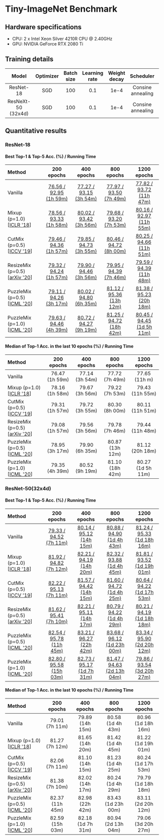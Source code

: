 # Tiny-ImageNet Benchmark
## Hardware specifications
* CPU: 2 x Intel Xeon Silver 4210R CPU @ 2.40GHz
* GPU: NVIDIA GeForce RTX 2080 Ti

## Training details
Model |  Optimizer | Batch size | Learning<br>rate | Weight<br>decay | Scheduler | Params(M) | #GPUs
:---: | :---: | :---: | :---: | :---: | :---: | :---: | :---:
ResNet-18  | SGD | 100 | 0.1 | 1e-4 | Consine<br>annealing | 11.3 | 1  
ResNeXt-50<br>(32x4d) | SGD | 100 | 0.1 | 1e-4 | Consine<br>annealing | 23.4 | 1

## Quantitative results
### ResNet-18
#### Best Top-1 & Top-5 Acc. (%) / Running Time
Method | 200 epochs | 400 epochs | 800 epochs | 1200 epochs |
:--| :--: | :--: | :--: | :--: |
Vanilla                                                               | [76.56 / 92.95<br>(1h 59m)]() | [77.27 / 93.15<br>(3h 54m)]() | [77.97 / 93.50<br>(7h 49m)]() | [77.82 / 93.72<br>(11h 47m)]() |
Mixup (p=1.0)<br />[[ICLR '18](https://arxiv.org/abs/1710.09412)]     | [78.56 / 93.33<br>(1h 58m)]() | [80.02 / 93.42<br>(3h 56m)]() | [79.68 / 93.20<br>(7h 53m)]() | [80.16 / 92.97<br>(11h 55m)]() |
CutMix (p=0.5)<br />[[ICCV '19](https://arxiv.org/abs/1905.04899)]    | [79.46 / 94.36<br>(1h 57m)]() | [79.85 / 94.73<br>(3h 55m)]() | [80.46 / 94.72<br>(8h 00m)]() | [80.25 / 94.66<br>(11h 51m)]() |
ResizeMix (p=0.5)<br />[[arXiv '20](https://arxiv.org/abs/2012.11101)]| [79.32 / 94.24<br>(1h 57m)]() | [79.90 / 94.46<br>(3h 56m)]() | [79.95 / 94.39<br>(7h 46m)]() | [79.59 / 94.39<br>(11h 48m)]() |
PuzzleMix (p=0.5)<br />[[ICML '20](https://arxiv.org/abs/2009.06962)] | [79.11 / 94.26<br>(3h 17m)]() | [80.02 / 94.80<br>(6h 35m)]() | [81.12 / 95.36<br>(13h 12m)]() | [81.38 / 95.23<br>(20h 18m)]() |
PuzzleMix (p=1.0)<br />[[ICML '20](https://arxiv.org/abs/2009.06962)] | [79.63 / 94.46<br>(4h 39m)]() | [80.72 / 94.27<br>(9h 19m)]() | [81.25 / 94.72<br>(18h 42m)]() | [80.45 / 94.45<br>(1d 5h 11m)]() |

#### Median of Top-1 Acc. in the last 10 epochs (%) / Running Time
Method | 200 epochs | 400 epochs | 800 epochs | 1200 epochs |
:--| :--: | :--: | :--: | :--: |
Vanilla                                                               | 76.47<br>(1h 59m) | 77.14<br>(3h 54m) | 77.72<br>(7h 49m) | 77.65<br>(11h m) |
Mixup (p=1.0)<br />[[ICLR '18](https://arxiv.org/abs/1710.09412)]     | 78.16<br>(1h 58m) | 79.67<br>(3h 56m) | 79.22<br>(7h 53m) | 79.43<br>(11h 55m) |
CutMix (p=0.5)<br />[[ICCV '19](https://arxiv.org/abs/1905.04899)]    | 79.31<br>(1h 57m) | 79.72<br>(3h 55m) | 80.30<br>(8h 00m) | 80.11<br>(11h 51m) |
ResizeMix (p=0.5)<br />[[arXiv '20](https://arxiv.org/abs/2012.11101)]| 79.08<br>(1h 57m) | 79.56<br>(3h 56m) | 79.78<br>(7h 46m) | 79.44<br>(11h 48m) |
PuzzleMix (p=0.5)<br />[[ICML '20](https://arxiv.org/abs/2009.06962)] | 78.95<br>(3h 17m) | 79.90<br>(6h 35m) | 80.87<br>(13h 12m) | 81.12<br>(20h 18m) |
PuzzleMix (p=1.0)<br />[[ICML '20](https://arxiv.org/abs/2009.06962)] | 79.35<br>(4h 39m) | 80.52<br>(9h 19m) | 81.10<br>(18h 42m) | 80.27<br>(1d 5h 11m) |

### ResNet-50(32x4d)
#### Best Top-1 & Top-5 Acc. (%) / Running Time
Method | 200 epochs | 400 epochs | 800 epochs | 1200 epochs |
:--| :--: | :--: | :--: | :--: |
Vanilla                                                                | [79.33 / 94.52<br>(7h 11m)]() | [80.14 / 95.12<br>(14h 15m)]() | [80.88 / 94.90<br>(1d 4h 43m)]() | [81.24 / 95.33<br>(1d 18h 16m)]() |
Mixup (p=1.0)<br />[[ICLR '18](https://arxiv.org/abs/1710.09412)]      | [81.92 / 94.82<br>(7h 12m)]() | [82.21 / 94.19<br>(14h 20m)]() | [82.32 / 93.88<br>(1d 4h 45m)]() | [81.81 / 93.52<br>(1d 19h 01m)]() |
CutMix (p=0.5)<br />[[ICCV '19](https://arxiv.org/abs/1905.04899)]     | [82.22 / 95.13<br>(7h 11m)]() | [81.57 / 94.42<br>(14h 15m)]() | [81.60 / 94.72<br>(1d 4h 25m)]() | [80.64 / 94.22<br>(1d 17h 53m)]() |
ResizeMix (p=0.5)<br />[[arXiv '20](https://arxiv.org/abs/2012.11101)] | [81.62 / 95.41<br>(7h 10m)]() | [82.21 / 95.11<br>(14h 17m)]() | [80.79 / 94.22<br>(1d 4h 29m)]() | [80.21 / 94.19<br>(1d 18h 18m)]() |
PuzzleMix (p=0.5)<br />[[ICML '20](https://arxiv.org/abs/2009.06962)]  | [82.54 / 95.78<br>(11h 45m)]() | [83.21 / 96.27<br>(22h 42m)]() | [83.68 / 96.12<br>(1d 23h 00m)]() | [83.34 / 95.90<br>(2d 20h 12m)]() |
PuzzleMix (p=1.0)<br />[[ICML '20](https://arxiv.org/abs/2009.06962)]  | [82.80 / 95.58<br>(15h 03m)]() | [82.73 / 95.17<br>(1d 7h 31m)]() | [81.47 / 94.63<br>(2d 13h 04m)]() | [79.86 / 93.54<br>(3d 20h 27m)]() |

#### Median of Top-1 Acc. in the last 10 epochs (%) / Running Time
Method | 200 epochs | 400 epochs | 800 epochs | 1200 epochs |
:--| :--: | :--: | :--: | :--: |
Vanilla                                                                | 79.01<br>(7h 11m) | 79.89<br>(14h 15m) | 80.58<br>(1d 4h 43m) | 80.96<br>(1d 18h 16m) |
Mixup (p=1.0)<br />[[ICLR '18](https://arxiv.org/abs/1710.09412)]      | 81.27<br>(7h 12m) | 81.65<br>(14h 20m) | 81.42<br>(1d 4h 45m) | 81.22<br>(1d 19h 01m) |
CutMix (p=0.5)<br />[[ICCV '19](https://arxiv.org/abs/1905.04899)]     | 82.06<br>(7h 11m) | 81.10<br>(14h 15m) | 81.23<br>(1d 4h 25m) | 80.24<br>(1d 17h 53m) |
ResizeMix (p=0.5)<br />[[arXiv '20](https://arxiv.org/abs/2012.11101)] | 81.38<br>(7h 10m) | 82.02<br>(14h 17m) | 80.24<br>(1d 4h 29m) | 79.79<br>(1d 18h 18m) |
PuzzleMix (p=0.5)<br />[[ICML '20](https://arxiv.org/abs/2009.06962)]  | 82.37<br>(11h 45m) | 82.98<br>(22h 42m) | 83.43<br>(1d 23h 00m) | 83.11<br>(2d 20h 12m) |
PuzzleMix (p=1.0)<br />[[ICML '20](https://arxiv.org/abs/2009.06962)]  | 82.59<br>(15h 03m) | 82.18<br>(1d 7h 31m) | 80.94<br>(2d 13h 04m) | 79.06<br>(3d 20h 27m) |
